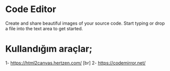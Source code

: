 # Code Editor
Create and share beautiful images of your source code. Start typing or drop a file into the text area to get started.

# Kullandığım araçlar;
1- https://html2canvas.hertzen.com/ [br]
2- https://codemirror.net/

